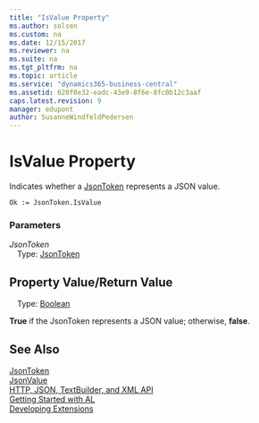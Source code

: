 ```yaml
---
title: "IsValue Property"
ms.author: solsen
ms.custom: na
ms.date: 12/15/2017
ms.reviewer: na
ms.suite: na
ms.tgt_pltfrm: na
ms.topic: article
ms.service: "dynamics365-business-central"
ms.assetid: 620f0e32-eadc-43e9-8f6e-8fc0b12c3aaf
caps.latest.revision: 9
manager: edupont
author: SusanneWindfeldPedersen
---
```


 

# IsValue Property
Indicates whether a [JsonToken](jsontoken-class.md) represents a JSON value.

```
Ok := JsonToken.IsValue
```

### Parameters
*JsonToken*  
&emsp;Type: [JsonToken](jsontoken-class.md)

## Property Value/Return Value
&emsp;Type: [Boolean](../datatypes/devenv-boolean-data-type.md)

**True** if the JsonToken represents a JSON value; otherwise, **false**.

## See Also
[JsonToken](jsontoken-class.md)  
[JsonValue](jsonvalue-class.md)  
[HTTP, JSON, TextBuilder, and XML API](../devenv-restapi-overview.md)  
[Getting Started with AL](../devenv-get-started.md)  
[Developing Extensions](../devenv-dev-overview.md)
